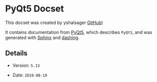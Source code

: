 PyQt5 Docset
=======================

This docset was created by yshalsager [GitHub](https://github.com/yshalsager))

It contains documentation from [PyQt5](https://riverbankcomputing.com/static/Docs/PyQt5/), which describes `PyQt5`, and was generated with [Sphinx](https://www.sphinx-doc.org/en/master/) and [dashing](https://github.com/technosophos/dashing).

## Details

- Version: `5.13`

- Date: `2019-08-19`

